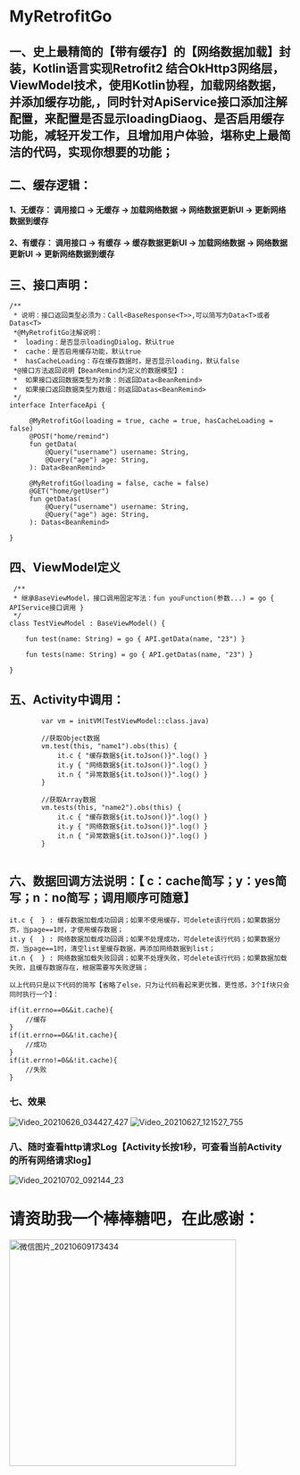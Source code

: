 # MyRetrofitGo
## 一、史上最精简的【带有缓存】的【网络数据加载】封装，Kotlin语言实现Retrofit2 结合OkHttp3网络层，ViewModel技术，使用Kotlin协程，加载网络数据，并添加缓存功能,，同时针对ApiService接口添加注解配置，来配置是否显示loadingDiaog、是否启用缓存功能，减轻开发工作，且增加用户体验，堪称史上最简洁的代码，实现你想要的功能；


## 二、缓存逻辑：
####           1、无缓存：  调用接口 -> 无缓存 -> 加载网络数据   ->  网络数据更新UI -> 更新网络数据到缓存
####           2、有缓存：  调用接口 -> 有缓存 -> 缓存数据更新UI ->  加载网络数据   -> 网络数据更新UI  -> 更新网络数据到缓存


## 三、接口声明：
```
/**
 * 说明：接口返回类型必须为：Call<BaseResponse<T>>,可以简写为Data<T>或者Datas<T>
 *@MyRetrofitGo注解说明：
 *  loading：是否显示loadingDialog，默认true
 *  cache：是否启用缓存功能，默认true
 *  hasCacheLoading：存在缓存数据时，是否显示loading，默认false
 *@接口方法返回说明【BeanRemind为定义的数据模型】:
 *  如果接口返回数据类型为对象：则返回Data<BeanRemind>
 *  如果接口返回数据类型为数组：则返回Datas<BeanRemind>
 */
interface InterfaceApi {

     @MyRetrofitGo(loading = true, cache = true, hasCacheLoading = false)
     @POST("home/remind")
     fun getData(
         @Query("username") username: String,
         @Query("age") age: String,
     ): Data<BeanRemind>
 
     @MyRetrofitGo(loading = false, cache = false)
     @GET("home/getUser")
     fun getDatas(
         @Query("username") username: String,
         @Query("age") age: String,
     ): Datas<BeanRemind>

}
```

## 四、ViewModel定义

```
 /**
 * 继承BaseViewModel，接口调用固定写法：fun youFunction(参数...) = go { APIService接口调用 }
 */
class TestViewModel : BaseViewModel() {

    fun test(name: String) = go { API.getData(name, "23") }

    fun tests(name: String) = go { API.getDatas(name, "23") }
 
}
```

## 五、Activity中调用：
```
        var vm = initVM(TestViewModel::class.java)

        //获取Object数据
        vm.test(this, "name1").obs(this) {
            it.c { "缓存数据${it.toJson()}".log() } 
            it.y { "网络数据${it.toJson()}".log() } 
            it.n { "异常数据${it.toJson()}".log() } 
        }

        //获取Array数据
        vm.tests(this, "name2").obs(this) {
            it.c { "缓存数据${it.toJson()}".log() } 
            it.y { "网络数据${it.toJson()}".log() } 
            it.n { "异常数据${it.toJson()}".log() } 
        }
        
```
## 六、数据回调方法说明：【 c：cache简写；y：yes简写；n：no简写；调用顺序可随意】

```
it.c {  } : 缓存数据加载成功回调；如果不使用缓存，可delete该行代码；如果数据分页，当page==1时，才使用缓存数据；
it.y {  } : 网络数据加载成功回调；如果不处理成功，可delete该行代码；如果数据分页，当page==1时，清空list里缓存数据，再添加网络数据到list；
it.n {  } : 网络数据加载失败回调；如果不处理失败，可delete该行代码；如果数据加载失败，且缓存数据存在，根据需要写失败逻辑；

以上代码只是以下代码的简写【省略了else，只为让代码看起来更优雅，更性感，3个If块只会同时执行一个】：

if(it.errno==0&&it.cache){
    //缓存
}
if(it.errno==0&&!it.cache){
    //成功
}
if(it.errno!=0&&!it.cache){
    //失败
}

```

### 七、效果
![Video_20210626_034427_427](https://user-images.githubusercontent.com/4067327/123506188-91d41a80-d695-11eb-96aa-183b7d49325d.gif) ![Video_20210627_121527_755](https://user-images.githubusercontent.com/4067327/123532635-95bd7680-d741-11eb-9c58-7e89069f31e0.gif)

### 八、随时查看http请求Log【Activity长按1秒，可查看当前Activity的所有网络请求log】
![Video_20210702_092144_23](https://user-images.githubusercontent.com/4067327/124281158-074f5780-db7c-11eb-972e-e68f5ff48d51.gif)



# 请资助我一个棒棒糖吧，在此感谢：

<img width="406" alt="微信图片_20210609173434" src="https://user-images.githubusercontent.com/4067327/121332592-989b2780-c94a-11eb-9543-a4e00db3b759.png"> 

